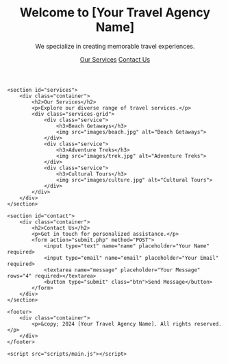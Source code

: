 <!DOCTYPE html>
<html lang="en">
<head>
    <meta charset="UTF-8">
    <meta name="viewport" content="width=device-width, initial-scale=1.0">
    <title>Travel Agency Website</title>
    <link rel="stylesheet" href="styles.css">
</head>
<body>
    <header>
        <div class="container">
            <h1>Welcome to [Your Travel Agency Name]</h1>
            <p>We specialize in creating memorable travel experiences.</p>
            <a href="#services" class="btn">Our Services</a>
            <a href="#contact" class="btn">Contact Us</a>
        </div>
    </header>

    <section id="services">
        <div class="container">
            <h2>Our Services</h2>
            <p>Explore our diverse range of travel services.</p>
            <div class="services-grid">
                <div class="service">
                    <h3>Beach Getaways</h3>
                    <img src="images/beach.jpg" alt="Beach Getaways">
                </div>
                <div class="service">
                    <h3>Adventure Treks</h3>
                    <img src="images/trek.jpg" alt="Adventure Treks">
                </div>
                <div class="service">
                    <h3>Cultural Tours</h3>
                    <img src="images/culture.jpg" alt="Cultural Tours">
                </div>
            </div>
        </div>
    </section>

    <section id="contact">
        <div class="container">
            <h2>Contact Us</h2>
            <p>Get in touch for personalized assistance.</p>
            <form action="submit.php" method="POST">
                <input type="text" name="name" placeholder="Your Name" required>
                <input type="email" name="email" placeholder="Your Email" required>
                <textarea name="message" placeholder="Your Message" rows="4" required></textarea>
                <button type="submit" class="btn">Send Message</button>
            </form>
        </div>
    </section>

    <footer>
        <div class="container">
            <p>&copy; 2024 [Your Travel Agency Name]. All rights reserved.</p>
        </div>
    </footer>

    <script src="scripts/main.js"></script>
</body>
</html>
